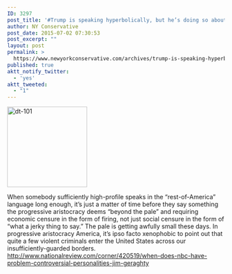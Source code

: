 ```yaml
---
ID: 3297
post_title: '#Trump is speaking hyperbolically, but he’s doing so about real problems #MakeAmericaGreatAgain'
author: NY Conservative
post_date: 2015-07-02 07:30:53
post_excerpt: ""
layout: post
permalink: >
  https://www.newyorkconservative.com/archives/trump-is-speaking-hyperbolically-but-hes-doing-so-about-real-problems-makeamericagreatagain/
published: true
aktt_notify_twitter:
  - 'yes'
aktt_tweeted:
  - "1"
---
```

<a href="http://newyorkconservative.s3.amazonaws.com/wp-content/uploads/2015/07/dt-101.jpg"><img class="alignnone size-full wp-image-3298" src="http://newyorkconservative.s3.amazonaws.com/wp-content/uploads/2015/07/dt-101.jpg" alt="dt-101" width="185" height="186" /></a>
<div>When somebody sufficiently high-profile speaks in the “rest-of-America” language long enough, it’s just a matter of time before they say something the progressive aristocracy deems “beyond the pale” and requiring economic censure in the form of firing, not just social censure in the form of “what a jerky thing to say.” The pale is getting awfully small these days. In progressive aristocracy America, it’s ipso facto xenophobic to point out that quite a few violent criminals enter the United States across our insufficiently-guarded borders.</div>
<div></div>
<div><a href="http://www.nationalreview.com/corner/420519/when-does-nbc-have-problem-controversial-personalities-jim-geraghty">http://www.nationalreview.com/corner/420519/when-does-nbc-have-problem-controversial-personalities-jim-geraghty</a></div>
&nbsp;